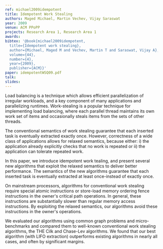 ```yaml
---
ref: michael2009idempotent
title: Idempotent Work Stealing
authors: Maged Michael, Martin Vechev, Vijay Saraswat
year: 2009
venue: ACM PPoPP
projects: Research Area 1, Research Area 1
awards: 
bibtex: '@book{michael2009idempotent,
  title={Idempotent work stealing},
  author={Michael, Maged M and Vechev, Martin T and Saraswat, Vijay A},
  volume={44},
  number={4},
  year={2009},
  publisher={ACM}}'
paper: idempotentWSQ09.pdf
talk: 
slides: 
---
```


Load balancing is a technique which allows efficient parallelization of irregular workloads, and a key component of many applications and parallelizing runtimes. Work-stealing is a popular technique for implementing load balancing, where each parallel thread maintains its own work set of items and occasionally steals items from the sets of other threads.

The conventional semantics of work stealing guarantee that each inserted task is eventually extracted exactly once. However, correctness of a wide class of applications allows for relaxed semantics, because either: i) the application already explicitly checks that no work is repeated or ii) the application can tolerate repeated work.

In this paper, we introduce idempotent work tealing, and present several new algorithms that exploit the relaxed semantics to deliver better performance. The semantics of the new algorithms guarantee that each inserted task is eventually extracted at least once-instead of exactly once.

On mainstream processors, algorithms for conventional work stealing require special atomic instructions or store-load memory ordering fence instructions in the owner's critical path operations. In general, these instructions are substantially slower than regular memory access instructions. By exploiting the relaxed semantics, our algorithms avoid these instructions in the owner's operations.

We evaluated our algorithms using common graph problems and micro-benchmarks and compared them to well-known conventional work stealing algorithms, the THE Cilk and Chase-Lev algorithms. We found that our best algorithm (with LIFO extraction) outperforms existing algorithms in nearly all cases, and often by significant margins.